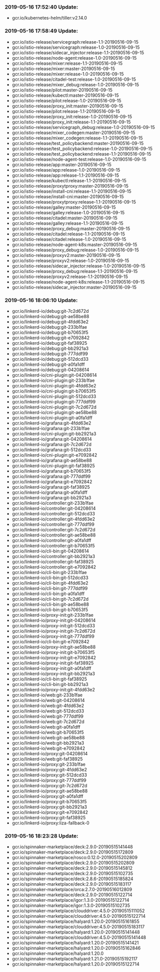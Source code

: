 ### 2019-05-16 17:52:40 Update:

- gcr.io/kubernetes-helm/tiller:v2.14.0
### 2019-05-16 17:58:49 Update:

- gcr.io/istio-release/servicegraph:release-1.1-20190516-09-15
- gcr.io/istio-release/servicegraph:release-1.0-20190516-09-15
- gcr.io/istio-release/sidecar_injector:release-1.1-20190516-09-15
- gcr.io/istio-release/node-agent:release-1.0-20190516-09-15
- gcr.io/istio-release/mixer:release-1.1-20190516-09-15
- gcr.io/istio-release/mixer:master-20190516-09-15
- gcr.io/istio-release/mixer:release-1.0-20190516-09-15
- gcr.io/istio-release/citadel-test:release-1.0-20190516-09-15
- gcr.io/istio-release/mixer_debug:release-1.0-20190516-09-15
- gcr.io/istio-release/pilot:master-20190516-09-15
- gcr.io/istio-release/kubectl:master-20190516-09-15
- gcr.io/istio-release/pilot:release-1.0-20190516-09-15
- gcr.io/istio-release/proxy_init:master-20190516-09-15
- gcr.io/istio-release/pilot:release-1.1-20190516-09-15
- gcr.io/istio-release/proxy_init:release-1.0-20190516-09-15
- gcr.io/istio-release/proxy_init:release-1.1-20190516-09-15
- gcr.io/istio-release/servicegraph_debug:release-1.0-20190516-09-15
- gcr.io/istio-release/mixer_codegen:master-20190516-09-15
- gcr.io/istio-release/mixer_codegen:release-1.1-20190516-09-15
- gcr.io/istio-release/test_policybackend:master-20190516-09-15
- gcr.io/istio-release/test_policybackend:release-1.0-20190516-09-15
- gcr.io/istio-release/test_policybackend:release-1.1-20190516-09-15
- gcr.io/istio-release/node-agent-test:release-1.0-20190516-09-15
- gcr.io/istio-release/app:master-20190516-09-15
- gcr.io/istio-release/app:release-1.0-20190516-09-15
- gcr.io/istio-release/app:release-1.1-20190516-09-15
- gcr.io/istio-release/kubectl:release-1.1-20190516-09-15
- gcr.io/istio-release/proxytproxy:master-20190516-09-15
- gcr.io/istio-release/install-cni:release-1.1-20190516-09-15
- gcr.io/istio-release/install-cni:master-20190516-09-15
- gcr.io/istio-release/proxytproxy:release-1.1-20190516-09-15
- gcr.io/istio-release/galley:master-20190516-09-15
- gcr.io/istio-release/galley:release-1.0-20190516-09-15
- gcr.io/istio-release/citadel:master-20190516-09-15
- gcr.io/istio-release/galley:release-1.1-20190516-09-15
- gcr.io/istio-release/proxy_debug:master-20190516-09-15
- gcr.io/istio-release/citadel:release-1.1-20190516-09-15
- gcr.io/istio-release/citadel:release-1.0-20190516-09-15
- gcr.io/istio-release/node-agent-k8s:master-20190516-09-15
- gcr.io/istio-release/proxy_debug:release-1.0-20190516-09-15
- gcr.io/istio-release/proxyv2:master-20190516-09-15
- gcr.io/istio-release/proxyv2:release-1.0-20190516-09-15
- gcr.io/istio-release/sidecar_injector:release-1.0-20190516-09-15
- gcr.io/istio-release/proxy_debug:release-1.1-20190516-09-15
- gcr.io/istio-release/proxyv2:release-1.1-20190516-09-15
- gcr.io/istio-release/node-agent-k8s:release-1.1-20190516-09-15
- gcr.io/istio-release/sidecar_injector:master-20190516-09-15
### 2019-05-16 18:06:10 Update:

- gcr.io/linkerd-io/debug:git-7c2d672d
- gcr.io/linkerd-io/debug:git-ae58be88
- gcr.io/linkerd-io/debug:git-4fdd63e2
- gcr.io/linkerd-io/debug:git-233b1fae
- gcr.io/linkerd-io/debug:git-b70653f5
- gcr.io/linkerd-io/debug:git-e7092842
- gcr.io/linkerd-io/debug:git-faf38925
- gcr.io/linkerd-io/debug:git-bb2921a3
- gcr.io/linkerd-io/debug:git-777ddf99
- gcr.io/linkerd-io/debug:git-512dcd33
- gcr.io/linkerd-io/debug:git-a0fa1dff
- gcr.io/linkerd-io/debug:git-04208614
- gcr.io/linkerd-io/cni-plugin:git-04208614
- gcr.io/linkerd-io/cni-plugin:git-233b1fae
- gcr.io/linkerd-io/cni-plugin:git-4fdd63e2
- gcr.io/linkerd-io/cni-plugin:git-b70653f5
- gcr.io/linkerd-io/cni-plugin:git-512dcd33
- gcr.io/linkerd-io/cni-plugin:git-777ddf99
- gcr.io/linkerd-io/cni-plugin:git-7c2d672d
- gcr.io/linkerd-io/cni-plugin:git-ae58be88
- gcr.io/linkerd-io/cni-plugin:git-a0fa1dff
- gcr.io/linkerd-io/grafana:git-4fdd63e2
- gcr.io/linkerd-io/grafana:git-233b1fae
- gcr.io/linkerd-io/cni-plugin:git-bb2921a3
- gcr.io/linkerd-io/grafana:git-04208614
- gcr.io/linkerd-io/grafana:git-7c2d672d
- gcr.io/linkerd-io/grafana:git-512dcd33
- gcr.io/linkerd-io/cni-plugin:git-e7092842
- gcr.io/linkerd-io/grafana:git-ae58be88
- gcr.io/linkerd-io/cni-plugin:git-faf38925
- gcr.io/linkerd-io/grafana:git-b70653f5
- gcr.io/linkerd-io/grafana:git-777ddf99
- gcr.io/linkerd-io/grafana:git-e7092842
- gcr.io/linkerd-io/grafana:git-faf38925
- gcr.io/linkerd-io/grafana:git-a0fa1dff
- gcr.io/linkerd-io/grafana:git-bb2921a3
- gcr.io/linkerd-io/controller:git-233b1fae
- gcr.io/linkerd-io/controller:git-04208614
- gcr.io/linkerd-io/controller:git-512dcd33
- gcr.io/linkerd-io/controller:git-4fdd63e2
- gcr.io/linkerd-io/controller:git-777ddf99
- gcr.io/linkerd-io/controller:git-7c2d672d
- gcr.io/linkerd-io/controller:git-ae58be88
- gcr.io/linkerd-io/controller:git-a0fa1dff
- gcr.io/linkerd-io/controller:git-b70653f5
- gcr.io/linkerd-io/cli-bin:git-04208614
- gcr.io/linkerd-io/controller:git-bb2921a3
- gcr.io/linkerd-io/controller:git-faf38925
- gcr.io/linkerd-io/controller:git-e7092842
- gcr.io/linkerd-io/cli-bin:git-233b1fae
- gcr.io/linkerd-io/cli-bin:git-512dcd33
- gcr.io/linkerd-io/cli-bin:git-4fdd63e2
- gcr.io/linkerd-io/cli-bin:git-777ddf99
- gcr.io/linkerd-io/cli-bin:git-a0fa1dff
- gcr.io/linkerd-io/cli-bin:git-7c2d672d
- gcr.io/linkerd-io/cli-bin:git-ae58be88
- gcr.io/linkerd-io/cli-bin:git-b70653f5
- gcr.io/linkerd-io/proxy-init:git-233b1fae
- gcr.io/linkerd-io/proxy-init:git-04208614
- gcr.io/linkerd-io/proxy-init:git-512dcd33
- gcr.io/linkerd-io/proxy-init:git-7c2d672d
- gcr.io/linkerd-io/proxy-init:git-777ddf99
- gcr.io/linkerd-io/cli-bin:git-e7092842
- gcr.io/linkerd-io/proxy-init:git-ae58be88
- gcr.io/linkerd-io/proxy-init:git-b70653f5
- gcr.io/linkerd-io/proxy-init:git-e7092842
- gcr.io/linkerd-io/proxy-init:git-faf38925
- gcr.io/linkerd-io/proxy-init:git-a0fa1dff
- gcr.io/linkerd-io/proxy-init:git-bb2921a3
- gcr.io/linkerd-io/cli-bin:git-faf38925
- gcr.io/linkerd-io/cli-bin:git-bb2921a3
- gcr.io/linkerd-io/proxy-init:git-4fdd63e2
- gcr.io/linkerd-io/web:git-233b1fae
- gcr.io/linkerd-io/web:git-04208614
- gcr.io/linkerd-io/web:git-4fdd63e2
- gcr.io/linkerd-io/web:git-512dcd33
- gcr.io/linkerd-io/web:git-777ddf99
- gcr.io/linkerd-io/web:git-7c2d672d
- gcr.io/linkerd-io/web:git-a0fa1dff
- gcr.io/linkerd-io/web:git-b70653f5
- gcr.io/linkerd-io/web:git-ae58be88
- gcr.io/linkerd-io/web:git-bb2921a3
- gcr.io/linkerd-io/web:git-e7092842
- gcr.io/linkerd-io/proxy:git-04208614
- gcr.io/linkerd-io/web:git-faf38925
- gcr.io/linkerd-io/proxy:git-233b1fae
- gcr.io/linkerd-io/proxy:git-4fdd63e2
- gcr.io/linkerd-io/proxy:git-512dcd33
- gcr.io/linkerd-io/proxy:git-777ddf99
- gcr.io/linkerd-io/proxy:git-7c2d672d
- gcr.io/linkerd-io/proxy:git-ae58be88
- gcr.io/linkerd-io/proxy:git-a0fa1dff
- gcr.io/linkerd-io/proxy:git-b70653f5
- gcr.io/linkerd-io/proxy:git-bb2921a3
- gcr.io/linkerd-io/proxy:git-e7092842
- gcr.io/linkerd-io/proxy:git-faf38925
- gcr.io/linkerd-io/proxy:liza-fallback-0
### 2019-05-16 18:23:28 Update:

- gcr.io/spinnaker-marketplace/deck:2.9.0-20190515141448
- gcr.io/spinnaker-marketplace/deck:2.9.0-20190515172809
- gcr.io/spinnaker-marketplace/rosco:0.12.0-20190515202809
- gcr.io/spinnaker-marketplace/deck:2.9.0-20190515202809
- gcr.io/spinnaker-marketplace/deck:2.9.0-20190515145812
- gcr.io/spinnaker-marketplace/deck:2.9.0-20190515102735
- gcr.io/spinnaker-marketplace/deck:2.8.6-20190515185824
- gcr.io/spinnaker-marketplace/deck:2.9.0-20190515183117
- gcr.io/spinnaker-marketplace/orca:2.7.0-20190516012809
- gcr.io/spinnaker-marketplace/deck:2.9.0-20190515122714
- gcr.io/spinnaker-marketplace/igor:1.3.0-20190515122714
- gcr.io/spinnaker-marketplace/igor:1.3.0-20190515102735
- gcr.io/spinnaker-marketplace/clouddriver:4.5.0-20190515111052
- gcr.io/spinnaker-marketplace/clouddriver:4.5.0-20190515122714
- gcr.io/spinnaker-marketplace/halyard:1.20.0-20190515161855
- gcr.io/spinnaker-marketplace/clouddriver:4.5.0-20190515183117
- gcr.io/spinnaker-marketplace/halyard:1.20.0-20190515141448
- gcr.io/spinnaker-marketplace/clouddriver:4.5.0-20190515141448
- gcr.io/spinnaker-marketplace/halyard:1.20.0-20190515141421
- gcr.io/spinnaker-marketplace/halyard:1.20.0-20190515162846
- gcr.io/spinnaker-marketplace/halyard:1.20.0
- gcr.io/spinnaker-marketplace/halyard:1.21.0-20190515192117
- gcr.io/spinnaker-marketplace/halyard:1.20.0-20190515122714
